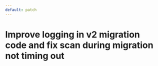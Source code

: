 ```yaml
---
default: patch
---
```


# Improve logging in v2 migration code and fix scan during migration not timing out
